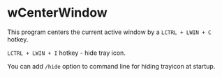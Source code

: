 # wCenterWindow
This program centers the current active window by a `LCTRL + LWIN + C` hotkey.

`LCTRL + LWIN + I` hotkey - hide tray icon.

You can add `/hide` option to command line for hiding trayicon at startup.
